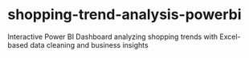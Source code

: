 # shopping-trend-analysis-powerbi
Interactive Power BI Dashboard analyzing shopping trends with Excel-based data cleaning and business insights

